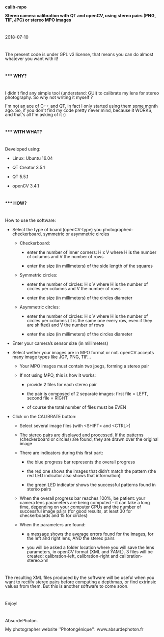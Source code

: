 <p style="margin-bottom: 0in; line-height: 100%"><b>calib-mpo</b></p>
<p style="margin-bottom: 0in; line-height: 100%"><b>Stereo camera
calibration with QT and openCV, using stereo pairs (PNG, TIF, JPG) or
stereo MPO images</b></p>
<p style="margin-bottom: 0in; line-height: 100%"><br/>

</p>
<p style="margin-bottom: 0in; line-height: 100%">2018-07-10</p>
<p style="margin-bottom: 0in; line-height: 100%"><br/>

</p>
<p style="margin-bottom: 0in; line-height: 100%">The present code is
under GPL v3 license, that means you can do almost whatever you want
with it!</p>
<p style="margin-bottom: 0in; line-height: 100%"><br/>

</p>
<p style="margin-bottom: 0in; line-height: 100%"><b>*** WHY?</b></p>
<p style="margin-bottom: 0in; line-height: 100%"><br/>

</p>
<p style="margin-bottom: 0in; line-height: 100%">I didn't find any
simple tool (understand: GUI) to calibrate my lens for stereo
photography. So why not writing it myself ?</p>
<p style="margin-bottom: 0in; line-height: 100%">I'm not an ace of
C++ and QT, in fact I only started using them some month ago. So, if
you don't find my code pretty never mind, because it WORKS, and
that's all I'm asking of it :)</p>
<p style="margin-bottom: 0in; line-height: 100%"><br/>

</p>
<p style="margin-bottom: 0in; line-height: 100%"><b>*** WITH WHAT?</b></p>
<p style="margin-bottom: 0in; line-height: 100%"><br/>

</p>
<p style="margin-bottom: 0in; line-height: 100%">Developed using:</p>
<ul>
	<li/>
<p style="margin-bottom: 0in; line-height: 100%">Linux: Ubuntu
	16.04</p>
	<li/>
<p style="margin-bottom: 0in; line-height: 100%">QT Creator
	3.5.1</p>
	<li/>
<p style="margin-bottom: 0in; line-height: 100%">QT 5.5.1</p>
	<li/>
<p style="margin-bottom: 0in; line-height: 100%">openCV 3.4.1</p>
</ul>
<p style="margin-bottom: 0in; line-height: 100%"><br/>

</p>
<p style="margin-bottom: 0in; line-height: 100%"></><b>*** HOW?</b></p>
<p style="margin-bottom: 0in; line-height: 100%"><br/>

</p>
<p style="margin-bottom: 0in; line-height: 100%">How to use the
software:</p>
<ul>
	<li/>
<p style="margin-bottom: 0in; line-height: 100%">Select the
	type of board (openCV-type) you photographed: checkerboard,
	symmetric or asymmetric circles</p>
	<ul>
		<li/>
<p style="margin-bottom: 0in; line-height: 100%">Checkerboard:</p>
		<ul>
			<li/>
<p style="margin-bottom: 0in; line-height: 100%">enter the
			number of inner corners: H x V where H  is the number of columns
			and V the number of rows</p>
			<li/>
<p style="margin-bottom: 0in; line-height: 100%">enter the
			size (in millimeters) of the side length of the squares</p>
		</ul>
		<li/>
<p style="margin-bottom: 0in; line-height: 100%">Symmetric
		circles:</p>
		<ul>
			<li/>
<p style="margin-bottom: 0in; line-height: 100%">enter the
			number of circles: H x V where H  is the number of circles per
			columns and V the number of rows</p>
			<li/>
<p style="margin-bottom: 0in; line-height: 100%">enter the
			size (in millimeters) of the circles diameter</p>
		</ul>
		<li/>
<p style="margin-bottom: 0in; line-height: 100%">Asymmetric
		circles:</p>
		<ul>
			<li/>
<p style="margin-bottom: 0in; line-height: 100%">enter the
			number of circles: H x V where H  is the number of circles per
			columns (it is the same one every row, even if they are shifted)
			and V the number of rows</p>
			<li/>
<p style="margin-bottom: 0in; line-height: 100%">enter the
			size (in millimeters) of the circles diameter</p>
		</ul>
	</ul>
	<li/>
<p style="margin-bottom: 0in; line-height: 100%">Enter your
	camera’s sensor size (in millimeters)</p>
	<li/>
<p style="margin-bottom: 0in; line-height: 100%">Select wether
	your images are in MPO format or not. openCV accepts many image
	types like JGP, PNG, TIF…</p>
	<ul>
		<li/>
<p style="margin-bottom: 0in; line-height: 100%">Your MPO
		images must contain two jpegs, forming a stereo pair</p>
		<li/>
<p style="margin-bottom: 0in; line-height: 100%">If not using
		MPO, this is how it works:</p>
		<ul>
			<li/>
<p style="margin-bottom: 0in; line-height: 100%">provide 2
			files for each stereo pair</p>
			<li/>
<p style="margin-bottom: 0in; line-height: 100%">the pair is
			composed of 2 separate images: first file = LEFT, second file =
			RIGHT</p>
			<li/>
<p style="margin-bottom: 0in; line-height: 100%">of course
			the total number of files must be EVEN</p>
		</ul>
	</ul>
	<li/>
<p style="margin-bottom: 0in; line-height: 100%">Click on the
	CALIBRATE button:</p>
	<ul>
		<li/>
<p style="margin-bottom: 0in; line-height: 100%">Select
		several image files (with  &lt;SHIFT&gt; and &lt;CTRL&gt;)</p>
		<li/>
<p style="margin-bottom: 0in; line-height: 100%">The stereo
		pairs are displayed and processed. If the patterns (checkerboard or
		circles) are found, they are drawn over the original image</p>
		<li/>
<p style="margin-bottom: 0in; line-height: 100%"> There are
		indicators during this first part: 
		</p>
		<ul>
			<li/>
<p style="margin-bottom: 0in; line-height: 100%">the blue
			progress bar represents the overall progress</p>
			<li/>
<p style="margin-bottom: 0in; line-height: 100%">the red one
			shows the images that didn’t match the pattern (the red LED
			indicator also shows that information)</p>
			<li/>
<p style="margin-bottom: 0in; line-height: 100%">the green
			LED indicator shows the successful patterns found in stereo pairs</p>
		</ul>
		<li/>
<p style="margin-bottom: 0in; line-height: 100%">When the
		overall progress bar reaches 100%, be patient: your camera lens
		parameters are being computed – it can take a long time,
		depending on your computer CPUs and the number of successful image
		pairs (for good results, at least 30 for checkerboards and 15 for
		circles)</p>
		<li/>
<p style="margin-bottom: 0in; line-height: 100%">When the
		parameters are found:</p>
		<ul>
			<li/>
<p style="margin-bottom: 0in; line-height: 100%">a message
			shows the average errors found for the images, for the left and
			right lens, AND the stereo pairs</p>
			<li/>
<p style="margin-bottom: 0in; line-height: 100%">you will be
			asked a folder location where you will save the lens parameters,
			in openCV format (XML and YAML). 3 files will be created:
			calibration-left, calibration-right and calibration-stereo.xml</p>
		</ul>
	</ul>
</ul>
<p style="margin-bottom: 0in; line-height: 100%"><br/>

</p>
<p style="margin-bottom: 0in; line-height: 100%">The resulting XML
files produced by the software will be useful when you want to
rectify stereo pairs before computing a depthmap, or find extrinsic
values from them. But this is another software to come soon.</p>
<p style="margin-bottom: 0in; line-height: 100%"><br/>

</p>
<p style="margin-bottom: 0in; line-height: 100%">Enjoy!</p>
<p style="margin-bottom: 0in; line-height: 100%"><br/>

</p>
<p style="margin-bottom: 0in; line-height: 100%">AbsurdePhoton.</p>
<p style="margin-bottom: 0in; line-height: 100%">My photographer website ''Photongénique'': www.absurdephoton.fr</p>
</body>
</html>
